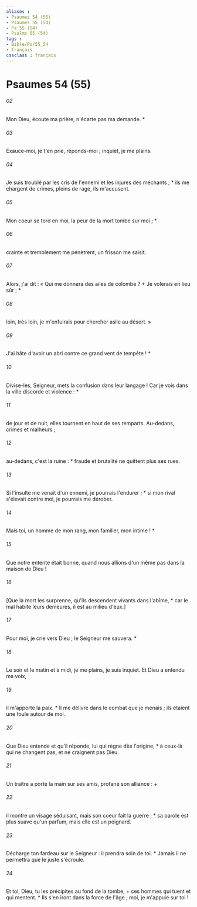```yaml
---
aliases : 
- Psaumes 54 (55)
- Psaumes 55 (54)
- Ps 55 (54)
- Psalms 55 (54)
tags : 
- Bible/Ps/55_54
- français
cssclass : français
---
```


# Psaumes 54 (55)

###### 02
Mon Dieu, écoute ma prière, n'écarte pas ma demande. *
###### 03
Exauce-moi, je t'en prie, réponds-moi ; inquiet, je me plains.
###### 04
Je suis troublé par les cris de l'ennemi et les injures des méchants ; * ils me chargent de crimes, pleins de rage, ils m'accusent.
###### 05
Mon coeur se tord en moi, la peur de la mort tombe sur moi ; *
###### 06
crainte et tremblement me pénètrent, un frisson me saisit.
###### 07
Alors, j'ai dit : « Qui me donnera des ailes de colombe ? + Je volerais en lieu sûr ; *
###### 08
loin, très loin, je m'enfuirais pour chercher asile au désert. »
###### 09
J'ai hâte d'avoir un abri contre ce grand vent de tempête ! *
###### 10
Divise-les, Seigneur, mets la confusion dans leur langage ! Car je vois dans la ville discorde et violence : *
###### 11
de jour et de nuit, elles tournent en haut de ses remparts. Au-dedans, crimes et malheurs ;
###### 12
au-dedans, c'est la ruine : * fraude et brutalité ne quittent plus ses rues.
###### 13
Si l'insulte me venait d'un ennemi, je pourrais l'endurer ; * si mon rival s'élevait contre moi, je pourrais me dérober.
###### 14
Mais toi, un homme de mon rang, mon familier, mon intime ! *
###### 15
Que notre entente était bonne, quand nous allions d'un même pas dans la maison de Dieu !
###### 16
[Que la mort les surprenne, qu'ils descendent vivants dans l'abîme, * car le mal habite leurs demeures, il est au milieu d'eux.]
###### 17
Pour moi, je crie vers Dieu ; le Seigneur me sauvera. *
###### 18
Le soir et le matin et à midi, je me plains, je suis inquiet. Et Dieu a entendu ma voix,
###### 19
il m'apporte la paix. * Il me délivre dans le combat que je menais ; ils étaient une foule autour de moi.
###### 20
Que Dieu entende et qu'il réponde, lui qui règne dès l'origine, * à ceux-là qui ne changent pas, et ne craignent pas Dieu.
###### 21
Un traître a porté la main sur ses amis, profané son alliance : +
###### 22
il montre un visage séduisant, mais son coeur fait la guerre ; * sa parole est plus suave qu'un parfum, mais elle est un poignard.
###### 23
Décharge ton fardeau sur le Seigneur : il prendra soin de toi. * Jamais il ne permettra que le juste s'écroule.
###### 24
Et toi, Dieu, tu les précipites au fond de la tombe, + ces hommes qui tuent et qui mentent. * Ils s'en iront dans la force de l'âge ; moi, je m'appuie sur toi !
